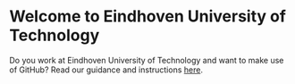 # Welcome to Eindhoven University of Technology

Do you work at Eindhoven University of Technology and want to make use of GitHub? Read our guidance and instructions [here](https://rdi-lab.pages.tue.nl/rdi-documentation/docs/products-and-services/software-development/GitHub/).
